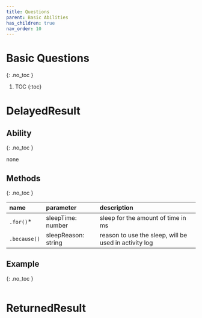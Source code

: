 ```yaml
---
title: Questions
parent: Basic Abilities
has_children: true
nav_order: 10
---
```


# Basic Questions
{: .no_toc }

1. TOC
{:toc}

# DelayedResult

## Ability
{: .no_toc }

none

## Methods
{: .no_toc }

| name         | parameter           | description                                           |
| :---         | :---                | :---                                                  |
| `.for()`*    | sleepTime: number   | sleep for the amount of time in ms                    |
| `.because()` | sleepReason: string | reason to use the sleep, will be used in activity log |

## Example
{: .no_toc }

```typescript

```

# ReturnedResult